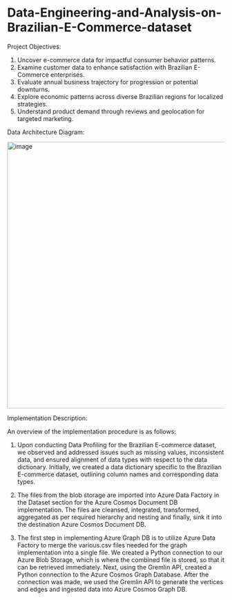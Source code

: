 # Data-Engineering-and-Analysis-on-Brazilian-E-Commerce-dataset

Project Objectives:

1. Uncover e-commerce data for impactful consumer behavior patterns.
2. Examine customer data to enhance satisfaction with Brazilian E-Commerce enterprises.
3. Evaluate annual business trajectory for progression or potential downturns.
4. Explore economic patterns across diverse Brazilian regions for localized strategies.
5. Understand product demand through reviews and geolocation for targeted marketing.

Data Architecture Diagram:

<img width="617" alt="image" src="https://github.com/AnushkaDarade/Data-Engineering-and-Analysis-on-Brazilian-E-Commerce-dataset/assets/114367423/94b782b6-5a5c-4ba0-a446-68638a443056">


Implementation Description:

An overview of the implementation procedure is as follows:

1. Upon conducting Data Profiling for the Brazilian E-commerce dataset, we observed and addressed issues such as missing values, inconsistent data, and ensured alignment of data types with respect to the data dictionary. Initially, we created a data dictionary specific to the Brazilian E-commerce dataset, outlining column names and corresponding data types.

2. The files from the blob storage are imported into Azure Data Factory in the Dataset section for the Azure Cosmos Document DB implementation. The files are cleansed, integrated, transformed, aggregated as per required hierarchy and nesting and finally, sink it into the destination Azure Cosmos Document DB.
   
3. The first step in implementing Azure Graph DB is to utilize Azure Data Factory to merge the various.csv files needed for the graph implementation into a single file. We created a Python connection to our Azure Blob Storage, which is where the combined file is stored, so that it can be retrieved immediately. Next, using the Gremlin API, created a Python connection to the Azure Cosmos Graph Database. After the connection was made, we used the Gremlin API to generate the vertices and edges and ingested data into Azure Cosmos Graph DB.

